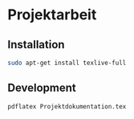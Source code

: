 # Projektarbeit

## Installation

``` bash
sudo apt-get install texlive-full 
```

## Development

``` bash
pdflatex Projektdokumentation.tex
```
